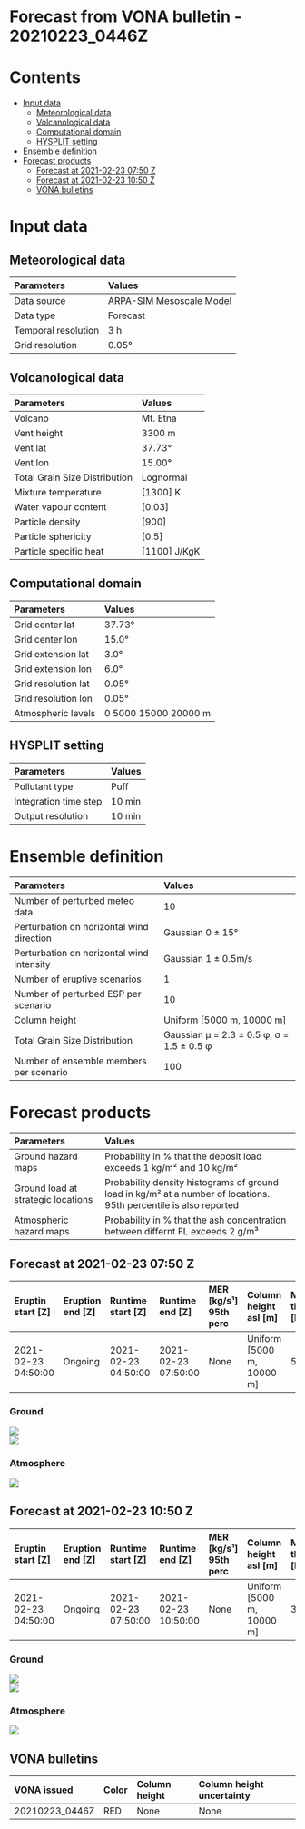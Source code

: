 
Forecast from VONA bulletin - 20210223_0446Z
============================================

Contents
========

* [Input data](#input-data)
	* [Meteorological data](#meteorological-data)
	* [Volcanological data](#volcanological-data)
	* [Computational domain](#computational-domain)
	* [HYSPLIT setting](#hysplit-setting)
* [Ensemble definition](#ensemble-definition)
* [Forecast products](#forecast-products)
	* [Forecast at 2021-02-23 07:50 Z](#forecast-at-2021-02-23-0750-z)
	* [Forecast at 2021-02-23 10:50 Z](#forecast-at-2021-02-23-1050-z)
	* [VONA bulletins](#vona-bulletins)

# Input data

## Meteorological data
  

|Parameters|Values|
| :--- | :--- |
|Data source|ARPA-SIM Mesoscale Model|
|Data type|Forecast|
|Temporal resolution|3 h|
|Grid resolution|0.05°|

## Volcanological data
  

|Parameters|Values|
| :--- | :--- |
|Volcano|Mt. Etna|
|Vent height|3300 m|
|Vent lat|37.73°|
|Vent lon|15.00°|
|Total Grain Size Distribution|Lognormal|
|Mixture temperature|[1300] K|
|Water vapour content|[0.03]|
|Particle density|[900]|
|Particle sphericity|[0.5]|
|Particle specific heat|[1100] J/KgK|

## Computational domain
  

|Parameters|Values|
| :--- | :--- |
|Grid center lat|37.73°|
|Grid center lon|15.0°|
|Grid extension lat|3.0°|
|Grid extension lon|6.0°|
|Grid resolution lat|0.05°|
|Grid resolution lon|0.05°|
|Atmospheric levels|0 5000 15000 20000 m|

## HYSPLIT setting
  

|Parameters|Values|
| :--- | :--- |
|Pollutant type|Puff|
|Integration time step|10 min|
|Output resolution|10 min|

# Ensemble definition
  

|Parameters|Values|
| :--- | :--- |
|Number of perturbed meteo data|10|
|Perturbation on horizontal wind direction |Gaussian 0 ± 15°|
|Perturbation on horizontal wind intensity|Gaussian 1 ± 0.5m/s|
|Number of eruptive scenarios|1|
|Number of perturbed ESP per scenario|10|
|Column height|Uniform [5000 m, 10000 m]|
|Total Grain Size Distribution|Gaussian μ = 2.3 ± 0.5 φ,  σ = 1.5 ± 0.5 φ|
|Number of ensemble members per scenario|100|

# Forecast products
  

|Parameters|Values|
| :--- | :--- |
|Ground hazard maps|Probability in % that the deposit load exceeds 1 kg/m² and 10 kg/m²|
|Ground load at strategic locations|Probability density histograms of ground load in kg/m² at a number of locations. 95th percentile is also reported|
|Atmospheric hazard maps|Probability in % that the ash concentration between differnt FL exceeds 2 g/m³|

## Forecast at 2021-02-23 07:50 Z
  

|Eruptin start [Z]|Eruption end [Z]|Runtime start [Z]|Runtime end [Z]|MER [kg/s¹] 95th perc|Column height asl [m]|Mass in the air [kg]|Mass on the grd [kg] 95th perc|
| :--- | :--- | :--- | :--- | :--- | :--- | :--- | :--- |
|2021-02-23 04:50:00|Ongoing|2021-02-23 04:50:00|2021-02-23 07:50:00|None|Uniform [5000 m, 10000 m]|5.42e+09|4.46e+09|
  

### Ground
  
![](./probability_grd_2021_02_23_0750_scenario_1.png)  
![](./load_hist_2021_02_23_0750_scenario_1.png)
### Atmosphere
  
![](./probability_air_2021_02_23_0750_scenario_1_conclev_2.png)
## Forecast at 2021-02-23 10:50 Z
  

|Eruptin start [Z]|Eruption end [Z]|Runtime start [Z]|Runtime end [Z]|MER [kg/s¹] 95th perc|Column height asl [m]|Mass in the air [kg]|Mass on the grd [kg] 95th perc|
| :--- | :--- | :--- | :--- | :--- | :--- | :--- | :--- |
|2021-02-23 04:50:00|Ongoing|2021-02-23 07:50:00|2021-02-23 10:50:00|None|Uniform [5000 m, 10000 m]|3.40e+09|8.11e+09|
  

### Ground
  
![](./probability_grd_2021_02_23_1050_scenario_1.png)  
![](./load_hist_2021_02_23_1050_scenario_1.png)
### Atmosphere
  
![](./probability_air_2021_02_23_1050_scenario_1_conclev_2.png)
## VONA bulletins
  

|VONA issued|Color|Column height|Column height uncertainty|
| :--- | :--- | :--- | :--- |
|20210223_0446Z|RED|None|None|
